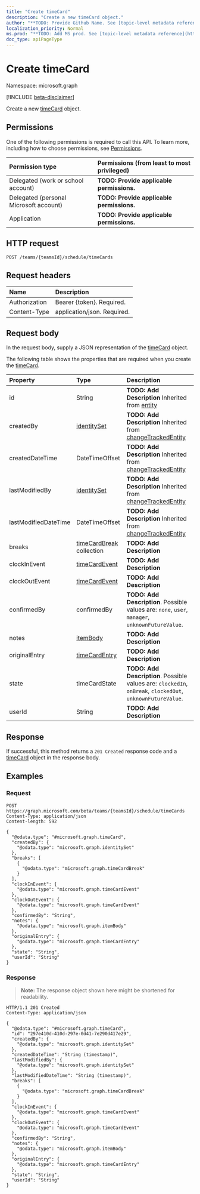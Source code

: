 ```yaml
---
title: "Create timeCard"
description: "Create a new timeCard object."
author: "**TODO: Provide Github Name. See [topic-level metadata reference](https://msgo.azurewebsites.net/add/document/guidelines/metadata.html#topic-level-metadata)**"
localization_priority: Normal
ms.prod: "**TODO: Add MS prod. See [topic-level metadata reference](https://msgo.azurewebsites.net/add/document/guidelines/metadata.html#topic-level-metadata)**"
doc_type: apiPageType
---
```


# Create timeCard
Namespace: microsoft.graph

[!INCLUDE [beta-disclaimer](../../includes/beta-disclaimer.md)]

Create a new [timeCard](../resources/timecard.md) object.

## Permissions
One of the following permissions is required to call this API. To learn more, including how to choose permissions, see [Permissions](/graph/permissions-reference).

|Permission type|Permissions (from least to most privileged)|
|:---|:---|
|Delegated (work or school account)|**TODO: Provide applicable permissions.**|
|Delegated (personal Microsoft account)|**TODO: Provide applicable permissions.**|
|Application|**TODO: Provide applicable permissions.**|

## HTTP request

<!-- {
  "blockType": "ignored"
}
-->
``` http
POST /teams/{teamsId}/schedule/timeCards
```

## Request headers
|Name|Description|
|:---|:---|
|Authorization|Bearer {token}. Required.|
|Content-Type|application/json. Required.|

## Request body
In the request body, supply a JSON representation of the [timeCard](../resources/timecard.md) object.

The following table shows the properties that are required when you create the [timeCard](../resources/timecard.md).

|Property|Type|Description|
|:---|:---|:---|
|id|String|**TODO: Add Description** Inherited from [entity](../resources/entity.md)|
|createdBy|[identitySet](../resources/identityset.md)|**TODO: Add Description** Inherited from [changeTrackedEntity](../resources/changetrackedentity.md)|
|createdDateTime|DateTimeOffset|**TODO: Add Description** Inherited from [changeTrackedEntity](../resources/changetrackedentity.md)|
|lastModifiedBy|[identitySet](../resources/identityset.md)|**TODO: Add Description** Inherited from [changeTrackedEntity](../resources/changetrackedentity.md)|
|lastModifiedDateTime|DateTimeOffset|**TODO: Add Description** Inherited from [changeTrackedEntity](../resources/changetrackedentity.md)|
|breaks|[timeCardBreak](../resources/timecardbreak.md) collection|**TODO: Add Description**|
|clockInEvent|[timeCardEvent](../resources/timecardevent.md)|**TODO: Add Description**|
|clockOutEvent|[timeCardEvent](../resources/timecardevent.md)|**TODO: Add Description**|
|confirmedBy|confirmedBy|**TODO: Add Description**. Possible values are: `none`, `user`, `manager`, `unknownFutureValue`.|
|notes|[itemBody](../resources/itembody.md)|**TODO: Add Description**|
|originalEntry|[timeCardEntry](../resources/timecardentry.md)|**TODO: Add Description**|
|state|timeCardState|**TODO: Add Description**. Possible values are: `clockedIn`, `onBreak`, `clockedOut`, `unknownFutureValue`.|
|userId|String|**TODO: Add Description**|



## Response

If successful, this method returns a `201 Created` response code and a [timeCard](../resources/timecard.md) object in the response body.

## Examples

### Request
<!-- {
  "blockType": "request",
  "name": "create_timecard_from_"
}
-->
``` http
POST https://graph.microsoft.com/beta/teams/{teamsId}/schedule/timeCards
Content-Type: application/json
Content-length: 592

{
  "@odata.type": "#microsoft.graph.timeCard",
  "createdBy": {
    "@odata.type": "microsoft.graph.identitySet"
  },
  "breaks": [
    {
      "@odata.type": "microsoft.graph.timeCardBreak"
    }
  ],
  "clockInEvent": {
    "@odata.type": "microsoft.graph.timeCardEvent"
  },
  "clockOutEvent": {
    "@odata.type": "microsoft.graph.timeCardEvent"
  },
  "confirmedBy": "String",
  "notes": {
    "@odata.type": "microsoft.graph.itemBody"
  },
  "originalEntry": {
    "@odata.type": "microsoft.graph.timeCardEntry"
  },
  "state": "String",
  "userId": "String"
}
```


### Response
>**Note:** The response object shown here might be shortened for readability.
<!-- {
  "blockType": "response",
  "truncated": true,
  "@odata.type": "microsoft.graph.timeCard"
}
-->
``` http
HTTP/1.1 201 Created
Content-Type: application/json

{
  "@odata.type": "#microsoft.graph.timeCard",
  "id": "297e410d-410d-297e-0d41-7e290d417e29",
  "createdBy": {
    "@odata.type": "microsoft.graph.identitySet"
  },
  "createdDateTime": "String (timestamp)",
  "lastModifiedBy": {
    "@odata.type": "microsoft.graph.identitySet"
  },
  "lastModifiedDateTime": "String (timestamp)",
  "breaks": [
    {
      "@odata.type": "microsoft.graph.timeCardBreak"
    }
  ],
  "clockInEvent": {
    "@odata.type": "microsoft.graph.timeCardEvent"
  },
  "clockOutEvent": {
    "@odata.type": "microsoft.graph.timeCardEvent"
  },
  "confirmedBy": "String",
  "notes": {
    "@odata.type": "microsoft.graph.itemBody"
  },
  "originalEntry": {
    "@odata.type": "microsoft.graph.timeCardEntry"
  },
  "state": "String",
  "userId": "String"
}
```

